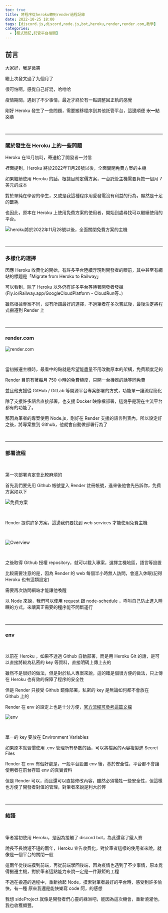 ```yaml
---
toc: true
title: 將程序從heroku轉到render過程記錄
date: 2022-10-25 18:00
tags: [discord.js,discord,node.js,bot,heroku,render,render.com,教學]
categories:
  - [程式簡記,託管平台相關]
---
```


## 前言

大家好，我是微笑

繼上次發文過了九個月了

很可怕啊，感覺自己好混，哈哈哈

疫情期間，遇到了不少事情，最近才終於有一點調整回正軌的感覺

剛好 Heroku 發生了一些問題，需要搬移程序到其他託管平台，這邊順便 ~~水一點文章~~

<br>

<!-- more -->

---

### 關於發生在 Heroku 上的一些問題

Heroku 在10月初時，寄送給了開發者一封信

裡面提到，Heroku 將於2022年11月28號以後，全面關閉免費方案的主機

如果繼續使用 Heroku 的話，根據目前定價方案，一台託管主機需要負擔一個月 7 美元的成本

對於單純在學習的學生，又或是我這種程序用愛發電沒有利益的行為，顯然是十足的噩耗

也因此，原本在 Heroku 上使用免費方案的使用者，開始到處尋找可以繼續使用的平台。

![heroku將於2022年11月28號以後，全面關閉免費方案的主機](https://i.imgur.com/K3Pngg8.png)

<br>

---

### 多樣化的選擇

因應 Heroku 收費化的開始，有許多平台陸續浮現到開發者的眼前，其中甚至有網站的標題是「Migrate from Heroku to Railway」

可以看到，除了 Heroku 以外仍有許多平台等待著開發者發掘(Fly.io/Railway.app/GoogleCloudPlatform - CloudRun等..)

雖然根據專案不同，沒有所謂最好的選擇，不過筆者在多次嘗試後，最後決定將程式搬遷到 Render 上

<br>

---

### render.com

![render.com](https://i.imgur.com/JqcraLM.png)

<br>

當初搬遷主機時，最看中的點就是希望能盡量不用改動原本的架構，免費額度足夠

Render 目前有著每月 750 小時的免費額度，只開一台機器的話等同免費

並且他支援從 GitHub / GitLab 等開源平台專案部署的方式，功能單一讓流程簡化

除了支援許多語言直接部署，也支援 Docker 映像檔部署，這幾乎是現在主流平台都有的功能了。

那因為筆者的專案使用 Node.js，剛好在 Render 支援的語言列表內，所以設定好之後，將專案推到 Github，他就會自動做部署行為了


<br>

---

### 部署流程

<br>

第一次部署肯定會比較麻煩的

首先我們要先用 Github 帳號登入 Render 註冊帳號，進來後他會先告訴你，免費方案如以下

![免費方案](https://i.imgur.com/TFqJqEB.png)

<br>

Render 提供許多方案，這邊我們要找到 web services 才能使用免費主機

<br>

![Overview](https://i.imgur.com/JgEO1dE.png)

<br>

之後取得 Github 授權 repository，就可以載入專案，選擇主機地區，語言等設置

比較需要注意的是，因為 Render 的 web 每個半小時無人訪問，會進入休眠(記得 Heroku 也有這類設定)

需要再次訪問網站才能讓他喚醒

以 Node 來說，我們可以使用 request 跟 node-schedule ，呼叫自己防止進入睡眠的方式，來讓真正需要的程序能不間斷運行

<br>

---

### env

<br>

以前在 Heroku ，如果不透過 Github 自動部署，而是用 Heroku Git 的話，是可以直接將較為私密的 key 等資料，直接明碼上傳上去的

雖然不是很好的做法，但是對於私人專案來說，這的確是個很方便的做法，只上傳在 Heroku 也有效的保障了程序的安全性

但是 Render 只接受 Github 鏡像部署，私密的 key 是無論如何都不會放在 Github 上的

Render 在 env 的設定上也是十分方便，[官方流程可參考這篇文檔](https://render.com/docs/configure-environment-variables)

![env](https://i.imgur.com/dvzYkqs.png)

<br>

單一的 key 要放在 Environment Variables

如果原本就習慣使用 .env 管理所有參數的話，可以將檔案的內容複製進 Secret Files

Render 在 env 有個好處是，一般平台設置 env 後，基於安全性，平台都不會讓使用者在前台存取 env 的真實資料

但是 Render 可以，而且還可以直接修改內容，雖然必須犧牲一些安全性，但這樣也方便了開發者對值的管理，對筆者來說是利大於弊

<br>

---

### 結語

<br>

筆者當初使用 Heroku，是因為接觸了 discord bot，為此還寫了鐵人賽

說長不長說短不短的兩年，Heroku 宣告收費化，對於筆者這樣的使用者來說，就像是一個平台的關閉一般

這兩年從後端摸到前端，再從前端學回後端，因為疫情也遇到了不少事情，原本覺得搬遷主機，對於筆者這點能力來說一定是一件艱鉅的工程

不過在搬遷的過程中，重新拾起 Node，摸索對筆者最好的平台時，感受到許多愉快，有一種 原來我還是能快樂寫 code 阿，的感想

我想 sideProject 就像是開發者們心靈的綠洲吧，能因為這次機會，重新澆灌他，我也收穫頗豐。